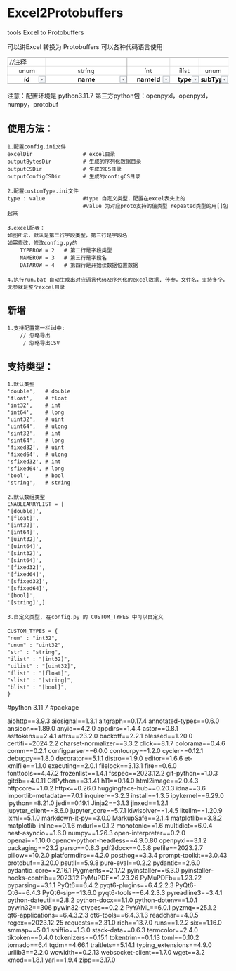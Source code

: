 # Excel2Protobuffers
tools Excel to Protobuffers

可以讲Excel 转换为 Protobuffers 可以各种代码语言使用

![](image.png)


注意：配置环境是 python3.11.7   第三方python包：openpyxl，openpyxl，numpy，protobuf


## 使用方法：
    1.配置config.ini文件
    excelDir                # excel目录
    outputBytesDir          # 生成的序列化数据目录
    outputCSDir             # 生成的CS目录
    outputConfigCSDir       # 生成的configCS目录

    2.配置customType.ini文件
    type : value            #type 自定义类型，配置在excel表头上的
                            #value 为对应proto支持的值类型 repeated类型的用[]包起来

    3.excel配表：
    如图所示，默认是第二行字段类型，第三行是字段名 
    如需修改，修改config.py的 
        TYPEROW = 2   # 第二行是字段类型
        NAMEROW = 3   # 第三行是字段名
        DATAROW = 4   # 第四行是开始读数据位置数据
        
    4.执行run.bat 自动生成出对应语言代码及序列化的excel数据, 传参，文件名，支持多个， 无参就是整个excel目录 
## 新增
    1.支持配置第一栏id中:
        // 忽略导出
         / 忽略导出CSV

## 支持类型：
    1.默认类型 
    'double',	# double
	'float',	# float
	'int32',	# int
	'int64',	# long
	'uint32',	# uint
	'uint64',	# ulong
	'sint32',	# int
	'sint64',	# long
	'fixed32',	# uint
	'fixed64',	# ulong
	'sfixed32',	# int
	'sfixed64',	# long
	'bool',		# bool
	'string',	# string

    2.默认数组类型
    ENABLEARRYLIST = [
    '[double]',
    '[float]',
    '[int32]',
	'[int64]',
	'[uint32]',
	'[uint64]',
	'[sint32]',
	'[sint64]',
	'[fixed32]',
	'[fixed64]',
	'[sfixed32]',
	'[sfixed64]',
	'[bool]',
 	'[string]',]
    
    3.自定义类型, 在config.py 的 CUSTOM_TYPES 中可以自定义

    CUSTOM_TYPES = {
    "num" : "int32",
    "unum" : "uint32",
    "str" : "string", 
    "ilist" : "[int32]", 
    "uilist" : "[uint32]", 
    "flist" : "[float]", 
    "slist" : "[string]",
    "blist" : "[bool]",
    }

#python 3.11.7 
#package

aiohttp==3.9.3
aiosignal==1.3.1
altgraph==0.17.4
annotated-types==0.6.0
ansicon==1.89.0
anyio==4.2.0
appdirs==1.4.4
astor==0.8.1
asttokens==2.4.1
attrs==23.2.0
backoff==2.2.1
blessed==1.20.0
certifi==2024.2.2
charset-normalizer==3.3.2
click==8.1.7
colorama==0.4.6
comm==0.2.1
configparser==6.0.0
contourpy==1.2.0
cycler==0.12.1
debugpy==1.8.0
decorator==5.1.1
distro==1.9.0
editor==1.6.6
et-xmlfile==1.1.0
executing==2.0.1
filelock==3.13.1
fire==0.6.0
fonttools==4.47.2
frozenlist==1.4.1
fsspec==2023.12.2
git-python==1.0.3
gitdb==4.0.11
GitPython==3.1.41
h11==0.14.0
html2image==2.0.4.3
httpcore==1.0.2
httpx==0.26.0
huggingface-hub==0.20.3
idna==3.6
importlib-metadata==7.0.1
inquirer==3.2.3
install==1.3.5
ipykernel==6.29.0
ipython==8.21.0
jedi==0.19.1
Jinja2==3.1.3
jinxed==1.2.1
jupyter_client==8.6.0
jupyter_core==5.7.1
kiwisolver==1.4.5
litellm==1.20.9
lxml==5.1.0
markdown-it-py==3.0.0
MarkupSafe==2.1.4
matplotlib==3.8.2
matplotlib-inline==0.1.6
mdurl==0.1.2
monotonic==1.6
multidict==6.0.4
nest-asyncio==1.6.0
numpy==1.26.3
open-interpreter==0.2.0
openai==1.10.0
opencv-python-headless==4.9.0.80
openpyxl==3.1.2
packaging==23.2
parso==0.8.3
pdf2docx==0.5.8
pefile==2023.2.7
pillow==10.2.0
platformdirs==4.2.0
posthog==3.3.4
prompt-toolkit==3.0.43
protobuf==3.20.0
psutil==5.9.8
pure-eval==0.2.2
pydantic==2.6.0
pydantic_core==2.16.1
Pygments==2.17.2
pyinstaller==6.3.0
pyinstaller-hooks-contrib==2023.12
PyMuPDF==1.23.26
PyMuPDFb==1.23.22
pyparsing==3.1.1
PyQt6==6.4.2
pyqt6-plugins==6.4.2.2.3
PyQt6-Qt6==6.4.3
PyQt6-sip==13.6.0
pyqt6-tools==6.4.2.3.3
pyreadline3==3.4.1
python-dateutil==2.8.2
python-docx==1.1.0
python-dotenv==1.0.1
pywin32==306
pywin32-ctypes==0.2.2
PyYAML==6.0.1
pyzmq==25.1.2
qt6-applications==6.4.3.2.3
qt6-tools==6.4.3.1.3
readchar==4.0.5
regex==2023.12.25
requests==2.31.0
rich==13.7.0
runs==1.2.2
six==1.16.0
smmap==5.0.1
sniffio==1.3.0
stack-data==0.6.3
termcolor==2.4.0
tiktoken==0.4.0
tokenizers==0.15.1
tokentrim==0.1.13
toml==0.10.2
tornado==6.4
tqdm==4.66.1
traitlets==5.14.1
typing_extensions==4.9.0
urllib3==2.2.0
wcwidth==0.2.13
websocket-client==1.7.0
wget==3.2
xmod==1.8.1
yarl==1.9.4
zipp==3.17.0
